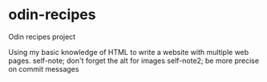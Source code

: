# odin-recipes
Odin recipes project

Using my basic knowledge of HTML to write a website with multiple web pages.
self-note; don't forget the alt for images
self-note2; be more precise on commit messages
